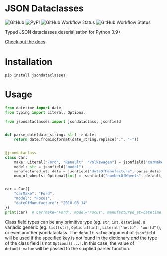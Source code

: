 # JSON Dataclasses

![GitHub](https://img.shields.io/github/license/issy/python-jsondataclasses?style=flat-square)
![PyPI](https://img.shields.io/pypi/v/jsondataclasses?style=flat-square)
![GitHub Workflow Status](https://img.shields.io/github/actions/workflow/status/issy/python-jsondataclasses/lint.yml?style=flat-square)
![GitHub Workflow Status](https://img.shields.io/github/actions/workflow/status/issy/python-jsondataclasses/unit-tests.yml?label=tests&style=flat-square)

Typed JSON dataclasses deserialisation for Python 3.9+

[Check out the docs](https://issy.github.io/python-jsondataclasses)

# Installation

`pip install jsondataclasses`

# Usage

```py
from datetime import date
from typing import Literal, Optional

from jsondataclasses import jsondataclass, jsonfield


def parse_date(date_string: str) -> date:
    return date.fromisoformat(date_string.replace(".", "-"))


@jsondataclass
class Car:
    make: Literal["Ford", "Renault", "Volkswagen"] = jsonfield("carMake")
    model: str = jsonfield("model")
    manufactured_at: date = jsonfield("dateOfManufacture", parse_date)
    num_of_wheels: Optional[int] = jsonfield("numberOfWheels", default_value=4)


car = Car({
    "carMake": "Ford",
    "model": "Focus",
    "dateOfManufacture": "2018.03.14"
})
print(car)  # Car(make='Ford', model='Focus', manufactured_at=datetime.date(2018, 3, 14), num_of_wheels=4)
```

Class field types can be any primitive type (eg. `str`, `int`, `datetime`),
a variadic generic (eg. `list[str]`, `Optional[int]`, `Literal["hello", "world"]`),
or even another jsondataclass. The `default_value` argument of `jsonfield` will be used
if the specified key is not found in the dictionary *and* the type of the class field is not `Optional[...]`.
In this case, the value of `default_value` will be passed to the supplied parser function.
